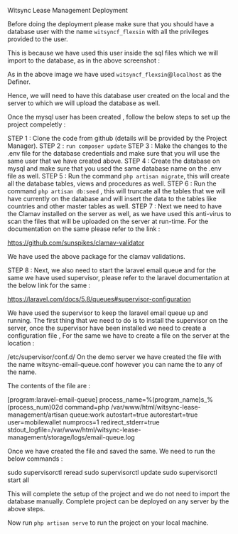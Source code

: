 Witsync Lease Management Deployment

Before doing the deployment please make sure that you should have a database user with the name `witsyncf_flexsin` with all the privileges provided to the user.

This is because we have used this user inside the sql files which we will import to the database, as in the above screenshot :


As in the above image we have used `witsyncf_flexsin`@`localhost` as the Definer.

Hence, we will need to have this database user created on the local and the server to which we will upload the database as well.

Once the mysql user has been created , follow the below steps to set up the project compeletly :

STEP 1 : Clone the code from github (details will be provided by the Project Manager).
STEP 2 : `run composer update`
STEP 3 : Make the changes to the .env file for the database credentials and make sure that you will use the same user that we have created above.
STEP 4 : Create the database on mysql and make sure that you used the same database name on the .env file as well.
STEP 5 : Run the command `php artisan migrate`, this will create all the database tables, views and procedures as well.
STEP 6 : Run the command `php artisan db:seed` , this will truncate all the tables that we will have currently on the database and will insert the data to the tables like countries and other master tables as well.
STEP 7 : Next we need to have the Clamav installed on the server as well, as we have used this anti-virus to scan the files that will be uploaded on the server at run-time. For the documentation on the same please refer to the link : 

https://github.com/sunspikes/clamav-validator

We have used the above package for the clamav validations.

STEP 8 : Next, we also need to start the laravel email queue and for the same we have used supervisor, please refer to the laravel documentation at the below link for the same  :

https://laravel.com/docs/5.8/queues#supervisor-configuration

We have used the supervisor to keep the laravel email queue up and running. The first thing that we need to do is to install the supervisor on the server, once the supervisor have been installed we need to create a configuration file , For the same we have to create a file on the server at the location :

/etc/supervisor/conf.d/
On the demo server we have created the file with the name witsync-email-queue.conf however you can name the to any of the name.

The contents of the file are :

[program:laravel-email-queue]
process_name=%(program_name)s_%(process_num)02d
command=php /var/www/html/witsync-lease-management/artisan queue:work
autostart=true
autorestart=true
user=mobilewallet
numprocs=1
redirect_stderr=true
stdout_logfile=/var/www/html/witsync-lease-management/storage/logs/email-queue.log

Once we have created the file and saved the same.  We need to run the below commands :

sudo supervisorctl reread
sudo supervisorctl update
sudo supervisorctl start all

This will complete the setup of the project and we do not need to import the database manually. Complete project can be deployed on any server by the above steps.

Now run `php artisan serve` to run the project on your local machine.